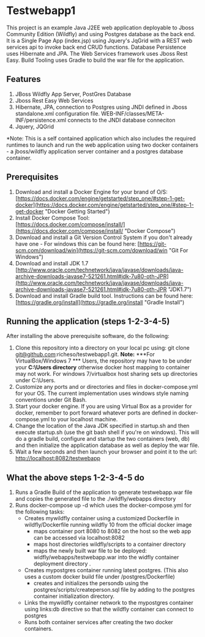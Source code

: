 # Testwebapp1

This project is an example Java J2EE web application deployable to Jboss Community Edition (Wildfly) and using Postgres database as the back end. It is a Single Page App (index.jsp) using Jquery's JqGrid with a REST web services api to invoke back end CRUD functions. Database Persistence uses Hibernate and JPA. The Web Services framework uses Jboss Rest Easy. Build Tooling uses Gradle to build the war file for the application.

## Features

1. JBoss Wildfly App Server, PostGres Database 
2. Jboss Rest Easy Web Services
3. Hibernate, JPA, connection to Postgres using JNDI defined in Jboss standalone.xml configuration file. WEB-INF/classes/META-INF/persistence.xml connects to the JNDI database conneciton
4. Jquery, JQGrid

*Note: This is a self contained application which also includes the required runtimes to launch and run the web application using two docker containers - a jboss/wildfly application server container and a postgres database container.

## Prerequisites
1. Download and install a Docker Engine for your brand of O/S: [https://docs.docker.com/engine/getstarted/step_one/#step-1-get-docker](https://docs.docker.com/engine/getstarted/step_one/#step-1-get-docker "Docker Getting Started")
2. Install Docker Compose Tool: [https://docs.docker.com/compose/install/](https://docs.docker.com/compose/install/ "Docker Compose")
3. Download and install a Git Version Control System if you don't already have one - For windows this can be found here: [https://git-scm.com/download/win](https://git-scm.com/download/win "Git For Windows")
4. Download and install JDK 1.7 [http://www.oracle.com/technetwork/java/javase/downloads/java-archive-downloads-javase7-521261.html#jdk-7u80-oth-JPR](http://www.oracle.com/technetwork/java/javase/downloads/java-archive-downloads-javase7-521261.html#jdk-7u80-oth-JPR "JDK1.7")
5. Download and install Gradle build tool. Instructions can be found here: [https://gradle.org/install](https://gradle.org/install "Gradle Install")


## Running the application  (steps 1-2-3-4-5)

After installing the above prerequisite software, do the following: 

1. Clone this repository into a directory on your local pc using: git clone  git@github.com:richeso/testwebapp1.git. **Note:** ***For VirtualBox/Windows 7 *** Users, the repository may have to be under your **C:\Users directory** otherwise docker host mapping to container may not work. For windows 7/virtualbox host sharing sets up directories under C:\Users.
2. Customize any ports and or directories and files in docker-compose.yml for your OS. The current implementation uses windows style naming conventions under Git Bash.
3. Start your docker engine. If you are using Virtual Box as a provider for docker, remember to port forward whatever ports are defined in docker-compose.yml to your localhost machine.
4. Change the location of the Java JDK specified in startup.sh and then execute startup.sh  (use the git bash shell if you're on windows). This will do a gradle build, configure and startup the two containers (web, db) and then initialize the application database as well as deploy the war file.
5. Wait a few seconds and then launch your browser and point it to the url: [http://localhost:8082/testwebapp](http://localhost:8082/testwebapp "testwebapp")

## What the above steps 1-2-3-4-5 do


1. Runs a Gradle Build of the application to generate testwebapp.war file and copies the generated file to the ./wildfly/webapps directory
2. Runs docker-compose up -d which uses the docker-compose.yml for the following tasks:
	- Creates mywildfly container using a customized Dockerfile in wildfly/Dockerfile running wildfly 10 from the official docker image
		- maps container port 8080 to 8082 on the host so the web app can be accessed via localhost:8082
		- maps host directories wildfly/scripts to a container directory
		- maps the newly built war file to be deployed: widfly/webapps/testwebapp.war into the widfly container deployment directory .
	- Creates mypostgres container running latest postgres. (This also uses a custom docker build file under /postgres/Dockerfile)
		- creates and initializes the persondb using the postgres/scripts/createperson.sql file by adding to the postgres container initialization directory. 
	- Links the mywildfly container network to the mypostgres container using links:db directive so that the wildfly container can connect to postgres
	- Runs both container services after creating the two docker containers.
